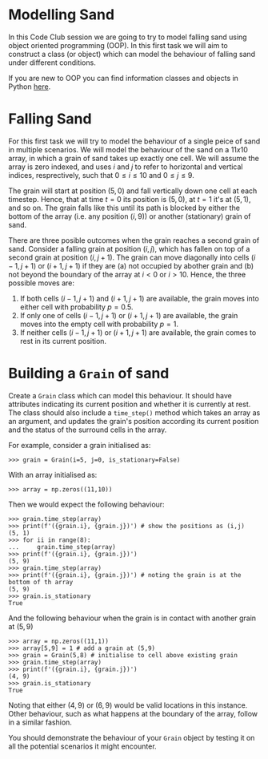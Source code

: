 # Modelling Sand
In this Code Club session we are going to try to model falling sand using object oriented programming (OOP). In this first task we will aim to construct a class (or object) which can model the behaviour of falling sand under different conditions. 

If you are new to OOP you can find information classes and objects in Python [here](https://www.geeksforgeeks.org/python-classes-and-objects/).

# Falling Sand
For this first task we will try to model the behaviour of a single peice of sand in multiple scenarios. We will model the behaviour of the sand on a $11x10$ array, in which a grain of sand takes up exactly one cell. We will assume the array is zero indexed, and uses $i$ and $j$ to refer to horizontal and vertical indices, resprectively, such that $0\leq i \leq 10$ and $0 \leq j \leq 9$. 

The grain will start at position $(5,0)$ and fall vertically down one cell at each timestep. Hence, that at time $t=0$ its position is $(5,0)$, at $t=1$ it's at $(5,1)$, and so on. The grain falls like this until its path is blocked by either the bottom of the array (i.e. any position $(i,9)$) or another (stationary) grain of sand.

There are three posible outcomes when the grain reaches a second grain of sand. Consider a falling grain at position $(i,j)$, which has fallen on top of a second grain at position $(i,j+1)$. The grain can move diagonally into cells $(i-1,j+1)$ or $(i+1,j+1)$ if they are (a) not occupied by abother grain and (b) not beyond the boundary of the array at $i<0$ or $i>10$. Hence, the three possible moves are:

1. If both cells $(i-1, j+1)$ and $(i+1, j+1)$ are available, the grain moves into either cell with probability $p=0.5$.
2. If only one of cells $(i-1, j+1)$ or $(i+1, j+1)$ are available, the grain moves into the empty cell with probability $p=1$.
3. If neither cells $(i-1, j+1)$ or $(i+1, j+1)$ are available, the grain comes to rest in its current position.

# Building a `Grain` of sand
Create a `Grain` class which can model this behaviour. It should have attributes indicating its current position and whether it is currently at rest. The class should also include a `time_step()` method which takes an array as an argument, and updates the grain's position according its current position and the status of the surround cells in the array.

For example, consider a grain initialised as:

`>>> grain = Grain(i=5, j=0, is_stationary=False)`

With an array initialised as:

`>>> array = np.zeros((11,10))`

Then we would expect the following behaviour:
```
>>> grain.time_step(array)
>>> print(f'({grain.i}, {grain.j})') # show the positions as (i,j)
(5, 1)
>>> for ii in range(8):
...     grain.time_step(array)
>>> print(f'({grain.i}, {grain.j})')
(5, 9)
>>> grain.time_step(array)
>>> print(f'({grain.i}, {grain.j})') # noting the grain is at the bottom of th array
(5, 9)
>>> grain.is_stationary
True
```

And the following behaviour when the grain is in contact with another grain at $(5,9)$
```
>>> array = np.zeros((11,1))
>>> array[5,9] = 1 # add a grain at (5,9)
>>> grain = Grain(5,8) # initialise to cell above existing grain
>>> grain.time_step(array)
>>> print(f'({grain.i}, {grain.j})')
(4, 9)
>>> grain.is_stationary
True
```
Noting that either $(4,9)$ or $(6,9)$ would be valid locations in this instance. Other behaviour, such as what happens at the boundary of the array, follow in a similar fashion.

You should demonstrate the behaviour of your `Grain` object by testing it on all the potential scenarios it might encounter.
